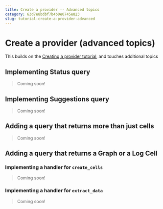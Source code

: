 ```yaml
---
title: Create a provider -- Advanced topics
category: 63d7e8bdbf7b4b0e0745e823
slug: tutorial-create-a-provider-advanced
---
```


# Create a provider (advanced topics)

This builds on the [Creating a provider tutorial](doc:creating-a-provider), and touches additional topics

## Implementing Status query

> Coming soon!

## Implementing Suggestions query

> Coming soon!

## Adding a query that returns more than just cells

> Coming soon!

## Adding a query that returns a Graph or a Log Cell

### Implementing a handler for `create_cells`

> Coming soon!

### Implementing a handler for `extract_data`

> Coming soon!
